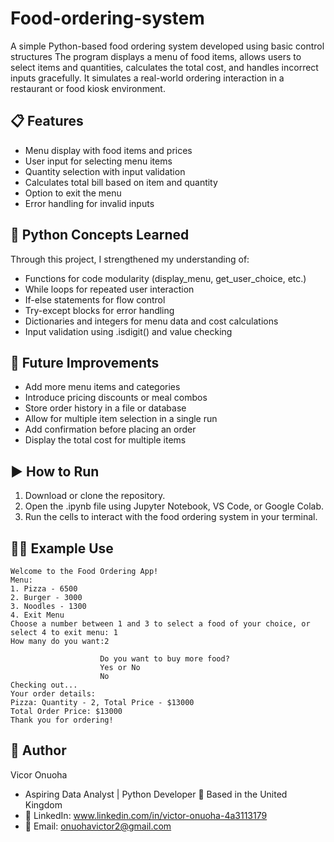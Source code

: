 # Food-ordering-system
A simple Python-based food ordering system developed using basic control structures
The program displays a menu of food items, allows users to select items and quantities, calculates the total cost, and handles incorrect inputs gracefully. It simulates a real-world ordering interaction in a restaurant or food kiosk environment.

## 📋 Features

- Menu display with food items and prices
- User input for selecting menu items
- Quantity selection with input validation
- Calculates total bill based on item and quantity
- Option to exit the menu
- Error handling for invalid inputs

## 🧠 Python Concepts Learned

Through this project, I strengthened my understanding of:

- Functions for code modularity (display_menu, get_user_choice, etc.)
- While loops for repeated user interaction
- If-else statements for flow control
- Try-except blocks for error handling
- Dictionaries and integers for menu data and cost calculations
- Input validation using .isdigit() and value checking
  
## 🔄 Future Improvements 

- Add more menu items and categories
- Introduce pricing discounts or meal combos
- Store order history in a file or database
- Allow for multiple item selection in a single run
- Add confirmation before placing an order
- Display the total cost for multiple items
 
## ▶ How to Run

1. Download or clone the repository.
2. Open the .ipynb file using Jupyter Notebook, VS Code, or Google Colab.
3. Run the cells to interact with the food ordering system in your terminal.

## 🧑‍💻 Example Use

```
Welcome to the Food Ordering App!
Menu:
1. Pizza - 6500
2. Burger - 3000
3. Noodles - 1300
4. Exit Menu
Choose a number between 1 and 3 to select a food of your choice, or select 4 to exit menu: 1
How many do you want:2

                    Do you want to buy more food?
                    Yes or No
                    No
Checking out...
Your order details:
Pizza: Quantity - 2, Total Price - $13000
Total Order Price: $13000
Thank you for ordering!
```

## 👤 Author

Vicor Onuoha
- Aspiring Data Analyst | Python Developer
📍 Based in the United Kingdom
- 🔗 LinkedIn: www.linkedin.com/in/victor-onuoha-4a3113179
- 📧 Email: onuohavictor2@gmail.com
